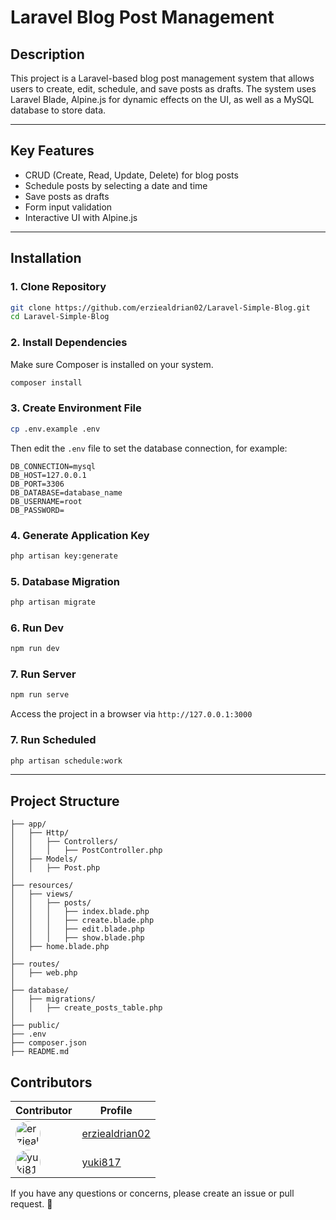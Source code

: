 # Laravel Blog Post Management

## Description

This project is a Laravel-based blog post management system that allows users to create, edit, schedule, and save posts as drafts. The system uses Laravel Blade, Alpine.js for dynamic effects on the UI, as well as a MySQL database to store data.

---

## Key Features

-   CRUD (Create, Read, Update, Delete) for blog posts
-   Schedule posts by selecting a date and time
-   Save posts as drafts
-   Form input validation
-   Interactive UI with Alpine.js

---

## Installation

### 1. Clone Repository

```sh
git clone https://github.com/erziealdrian02/Laravel-Simple-Blog.git
cd Laravel-Simple-Blog
```

### 2. Install Dependencies

Make sure Composer is installed on your system.

```sh
composer install
```

### 3. Create Environment File

```sh
cp .env.example .env
```

Then edit the `.env` file to set the database connection, for example:

```env
DB_CONNECTION=mysql
DB_HOST=127.0.0.1
DB_PORT=3306
DB_DATABASE=database_name
DB_USERNAME=root
DB_PASSWORD=
```

### 4. Generate Application Key

```sh
php artisan key:generate
```

### 5. Database Migration

```sh
php artisan migrate
```

### 6. Run Dev

```sh
npm run dev
```

### 7. Run Server

```sh
npm run serve
```

Access the project in a browser via `http://127.0.0.1:3000`

### 7. Run Scheduled

```sh
php artisan schedule:work
```

---

## Project Structure

```
├── app/
│   ├── Http/
│   │   ├── Controllers/
│   │   │   ├── PostController.php
│   ├── Models/
│   │   ├── Post.php
│
├── resources/
│   ├── views/
│   │   ├── posts/
│   │   │   ├── index.blade.php
│   │   │   ├── create.blade.php
│   │   │   ├── edit.blade.php
│   │   │   ├── show.blade.php
│   ├── home.blade.php
│
├── routes/
│   ├── web.php
│
├── database/
│   ├── migrations/
│   │   ├── create_posts_table.php
│
├── public/
├── .env
├── composer.json
├── README.md
```

## Contributors

| Contributor                                                                                                    | Profile                                             |
| -------------------------------------------------------------------------------------------------------------- | --------------------------------------------------- |
| <img src="https://github.com/erziealdrian02.png" alt="erziealdrian02" width="40" style="border-radius: 100%"/> | [erziealdrian02](https://github.com/erziealdrian02) |
| <img src="https://github.com/yuki817.png" alt="yuki817" width="40" style="border-radius: 100%"/>               | [yuki817](https://github.com/yuki817)               |

If you have any questions or concerns, please create an issue or pull request. 🚀
